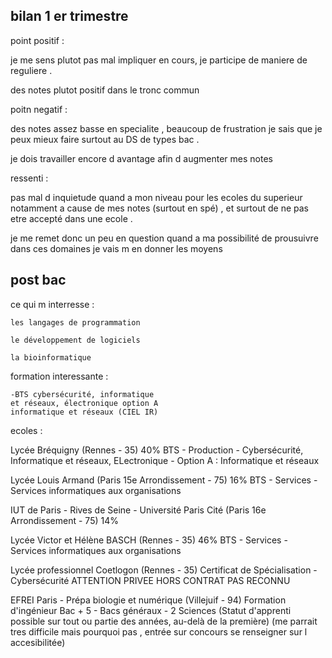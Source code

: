 ## bilan 1 er trimestre

point positif :

je me sens plutot pas mal impliquer en cours, je participe de maniere de reguliere .

des notes plutot positif dans le tronc commun 

poitn negatif :

des notes assez basse en specialite , beaucoup de frustration je sais que je peux mieux faire surtout au DS de types bac .

je dois travailler encore d avantage afin d augmenter mes notes 

ressenti :

pas mal d inquietude quand a mon niveau pour les ecoles du superieur notamment a cause de mes notes (surtout en spé) , et surtout de ne pas etre accepté dans une ecole .

je me remet donc un peu en question quand a ma possibilité de prousuivre dans ces domaines je vais m en donner les moyens

## post bac

ce qui m interresse :

	les langages de programmation

	le développement de logiciels

	la bioinformatique

formation interessante :
	
	-BTS cybersécurité, informatique
	et réseaux, électronique option A
	informatique et réseaux (CIEL IR)


	
	
ecoles :

Lycée Bréquigny (Rennes - 35)     40%
BTS - Production - Cybersécurité, Informatique et réseaux, ELectronique - Option A : Informatique et réseaux

Lycée Louis Armand (Paris 15e Arrondissement - 75)   16%
BTS - Services - Services informatiques aux organisations


IUT de Paris - Rives de Seine - Université Paris Cité (Paris 16e Arrondissement - 75) 14%


Lycée Victor et Hélène BASCH (Rennes - 35)   46%
BTS - Services - Services informatiques aux organisations

Lycée professionnel Coetlogon (Rennes - 35)
Certificat de Spécialisation - Cybersécurité ATTENTION PRIVEE HORS CONTRAT PAS RECONNU 

EFREI Paris - Prépa biologie et numérique (Villejuif - 94)
Formation d'ingénieur Bac + 5 - Bacs généraux - 2 Sciences (Statut d'apprenti possible sur tout ou partie des années, au-delà de la première)
(me parrait tres difficile mais pourquoi pas , entrée sur concours se renseigner sur l accesibilitée)

